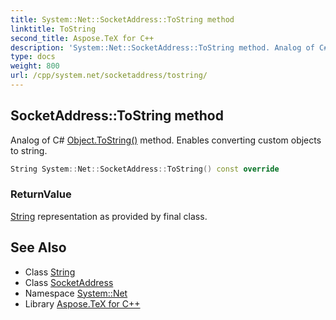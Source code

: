 ```yaml
---
title: System::Net::SocketAddress::ToString method
linktitle: ToString
second_title: Aspose.TeX for C++
description: 'System::Net::SocketAddress::ToString method. Analog of C# Object.ToString() method. Enables converting custom objects to string in C++.'
type: docs
weight: 800
url: /cpp/system.net/socketaddress/tostring/
---
```

## SocketAddress::ToString method


Analog of C# [Object.ToString()](../../../system/object/tostring/) method. Enables converting custom objects to string.

```cpp
String System::Net::SocketAddress::ToString() const override
```


### ReturnValue

[String](../../../system/string/) representation as provided by final class.

## See Also

* Class [String](../../../system/string/)
* Class [SocketAddress](../)
* Namespace [System::Net](../../)
* Library [Aspose.TeX for C++](../../../)
